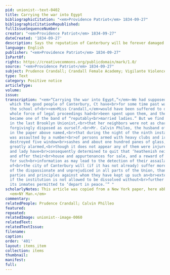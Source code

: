 ```yaml
---
pid: unionist--text-0402
title: Carrying the war into Egypt
bibliographicCitation: "<em>Providence Patriot</em> 1834-09-27"
bibliographicCitationRepublished: 
fullIssueSequenceNumber: 
creator: "<em>Providence Patriot</em> 1834-09-27"
dateCreated: '1834-09-27'
description: Says the reputation of Canterbury will be forever damaged
language: English
publisher: "<em>Providence Patriot</em> 1834-09-27"
IsPartOf: 
rights: https://creativecommons.org/publicdomain/mark/1.0/
source: "<em>Providence Patriot</em> 1834-09-27"
subject: Prudence Crandall; Crandall Female Academy; Vigilante Violence
type: Text
category: Positive notice
articleType: 
volume: 
issue: 
transcription: "<em>“Carrying the war into Egypt,”</em>—We had supposed that the crusade
  which the good people of Canterbury, Ct have<br>for some time past waged against
  the school of<br><em>Miss Crandall,</em>would have been suffered to drop when the
  whole force of legal proceedings had<br>been spent upon them, and the lady herself
  became one of the band of “reputably<br>married ladies.” But we find by advertisements
  in the last Brooklyn Unionist,<br>that her neighbors were not as charitably and
  forgivingly disposed as ourself.<br>Mr. Calvin Phileo, the husband of Miss C. advertises
  in the paper above named,<br>that during the night of the ninth instant his house
  was assaulted by a number<br>of persons armed with heavy clubs and iron bars, who
  destroyed five window<br>sashes and about one hundred panes of glass, and the family
  greatly alarmed,<br>though it does not appear any of them were injured. Mr. Phileo
  and lady have<br>consequently determined to quit that ‘heathenish neighborhood,’
  and offer their<br>house and appurtenances for sale, and a reward of fifty dollars
  for such<br>information as may lead to the detection of their assailants. The reputation
  of<br>the city of Canterbury will (if it has not already) suffer more in the<br>estimation
  of the dispassionate and unprejudiced in all parts of the Union, than<br>have the
  parties and principles against whom they have kept up such an<br>exterminating war,
  if the institution is not allowed to be dissolved without<br>further violence, and
  its inmates permitted to ‘depart in peace.’” "
scholarlyNotes: This article was copied from a New York paper, here abbreviated to
  <em>NY Man.</em>
commentary: 
relatedPeople: Prudence Crandall; Calvin Philleo
featured: 
repeated: 
relatedImage: unionist--image-0060
relatedText: 
relatedTextIssue: 
filename: 
caption: 
order: '401'
layout: items_item
collection: items
thumbnail: 
manifest: 
full: 
---
```

